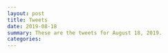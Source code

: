```yaml
---
layout: post
title: Tweets
date: 2019-08-18
summary: These are the tweets for August 18, 2019.
categories:
---
```


